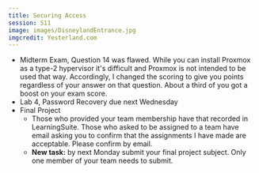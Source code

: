 ```yaml
---
title: Securing Access
session: S11
image: images/DisneylandEntrance.jpg
imgcredit: Yesterland.com
---
```


* Midterm Exam, Question 14 was flawed. While you can install Proxmox as a type-2 hypervisor it's difficult and Proxmox is not intended to be used that way. Accordingly, I changed the scoring to give you points regardless of your answer on that question. About a third of you got a boost on your exam score.
* Lab 4, Password Recovery due next Wednesday
* Final Project
    * Those who provided your team membership have that recorded in LearningSuite. Those who asked to be assigned to a team have email asking you to confirm that the assignments I have made are acceptable. Please confirm by email.
    * **New task:** by next Monday submit your final project subject. Only one member of your team needs to submit.
